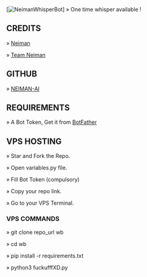 [![NeimanWhisperBot](https://te.legra.ph/file/44ed82b29209035d052a2.jpg)]
» One time whisper available !

## CREDITS

» [Neiman](https://t.me/fuckufffXD)

» [Team Neiman](https://t.me/Neiman_x_support)

## GITHUB

» [NEIMAN-AI](https://github.com/NEIMAN-AI)

## REQUIREMENTS

» A Bot Token, Get it from [BotFather](https://t.me/BOTFATHER)

## VPS HOSTING

» Star and Fork the Repo.

» Open variables.py file.

» Fill Bot Token (compulsory)

» Copy your repo link.

» Go to your VPS Terminal.

### VPS COMMANDS

» git clone repo_url wb

» cd wb

» pip install -r requirements.txt

» python3 fuckufffXD.py
